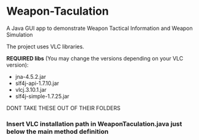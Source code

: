 # Weapon-Taculation
A Java GUI app to demonstrate Weapon Tactical Information and Weapon Simulation 

The project uses VLC libraries.

**REQUIRED libs** (You may change the versions depending on your VLC version):
- jna-4.5.2.jar
- slf4j-api-1.7.10.jar
- vlcj.3.10.1.jar
- slf4j-simple-1.7.25.jar

DONT TAKE THESE OUT OF THEIR FOLDERS

### Insert VLC installation path in WeaponTaculation.java just below the main method definition
